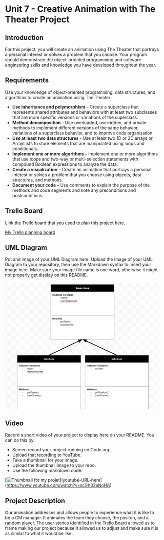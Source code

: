 # Unit 7 - Creative Animation with The Theater Project

## Introduction

For this project, you will create an animation using The Theater that portrays a personal interest or solves a problem that you choose. Your program should demonstrate the object-oriented programming and software engineering skills and knowledge you have developed throughout the year.

## Requirements

Use your knowledge of object-oriented programming, data structures, and algorithms to create an animation using The Theater:

- **Use inheritance and polymorphism** – Create a superclass that represents shared attributes and behaviors with at least two subclasses that are more specific versions or variations of the superclass.
- **Method decomposition** – Use overloaded, overridden, and private methods to implement different versions of the same behavior, variations of a superclass behavior, and to improve code organization.
- **Use at least two data structures** - Use at least two 1D or 2D arrays or ArrayLists to store elements that are manipulated using loops and conditionals.
- **Implement one or more algorithms** – Implement one or more algorithms that use loops and two-way or multi-selection statements with compound Boolean expressions to analyze the data.
- **Create a visualization** – Create an animation that portrays a personal interest or solves a problem that you choose using objects, data structures, and methods.
- **Document your code** – Use comments to explain the purpose of the methods and code segments and note any preconditions and postconditions.

## Trello Board

Link the Trello board that you used to plan this project here. 

[My Trello planning board](https://link-url-here.org)

## UML Diagram

Put and image of your UML Diagram here. Upload the image of your UML Diagram to your repository, then use the Markdown syntax to insert your image here. Make sure your image file name is one word, otherwise it might not properly get display on this README.

![UML Diagram for my project](uml.png)

## Video

Record a short video of your project to display here on your README. You can do this by:

- Screen record your project running on Code.org.
- Upload that recording to YouTube.
- Take a thumbnail for your image.
- Upload the thumbnail image to your repo.
- Use the following markdown code:

[![Thumbnail for my projet](nameOfThumbnail.png)](youtube-URL-here](https://www.youtube.com/watch?v=scGh32aNqHA)

## Project Description


Our animation addresses and allows people to experience what it is like to be a GM manager. It animates the team they choose, the positon, and a random player. The user stories identified in the Trello Board allowed us to frame making our project because it allowed us to adjust and make sure it is as similar to what it would be like. 
